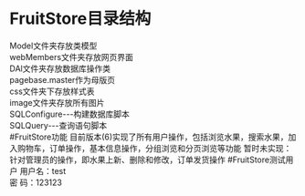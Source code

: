 # FruitStore目录结构
Model文件夹存放类模型<br/>
webMembers文件夹存放网页界面<br/>
DAl文件夹存放数据库操作类<br/>
pagebase.master作为母版页<br/>
css文件夹下存放样式表<br/>
image文件夹存放所有图片<br/>
SQLConfigure---构建数据库脚本<br/>
SQLQuery---查询语句脚本<br/>
#FruitStore功能
目前版本(6)实现了所有用户操作，包括浏览水果，搜索水果，加入购物车，订单操作，基本信息操作，分组浏览和分页浏览等功能
暂时未实现：针对管理员的操作，即水果上新、删除和修改，订单发货操作
#FruitStore测试用户
用户名：test <br/>
密  码：123123

